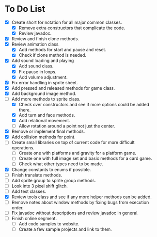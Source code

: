 # To Do List
- [x] Create short for notation for all major common classes.
  - [x] Remove extra constructors that complicate the code.
  - [x] Review javadoc.
- [x] Review and finish clone methods.
- [x] Review animation class.
  - [x] Add methods for start and pause and reset.
  - [x] Check if clone method is needed.
- [x] Add sound loading and playing
  - [x] Add sound class.
  - [x] Fix pause in loops.
  - [x] Add volume adjustment.
- [x] Fix error handling in sprite sheet.
- [x] Add pressed and released methods for game class.
- [x] Add background image method.
- [ ] Add more methods to sprite class.
  - [x] Check over constructors and see if more options could be added there.
  - [x] Add turn and face methods.
  - [x] Add relational movement.
  - [ ] Allow rotation around a point not just the center.
- [x] Remove or implement final methods.
- [x] Add collision methods for point.
- [ ] Create small libraries on top of current code for more difficult operations.
  - [ ] Create one with platforms and gravity for a platform game.
  - [ ] Create one with full image set and basic methods for a card game.
  - [ ] Check what other types need to be made.
- [x] Change constants to enums if possible.
- [ ] Finish translate methods.
- [ ] Add sprite group to sprite group methods.
- [ ] Look into 3 pixel shift glitch.
- [ ] Add test classes.
- [x] Review tools class and see if any more helper methods can be added.
- [ ] Remove notes about window methods by fixing bugs from execution order.
- [ ] Fix javadoc without descriptions and review javadoc in general.
- [ ] Finish online segment.
  - [ ] Add code samples to website.
  - [ ] Create a few sample projects and link to them.
